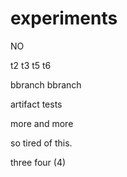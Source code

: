 experiments
===========

NO

t2
t3
t5
t6

bbranch
bbranch

artifact tests

more and more


so tired of this.

three
four
(4)
